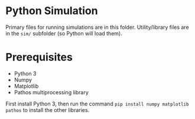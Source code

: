 # Python Simulation
Primary files for running simulations are in this folder. Utility/library files are in the `sim/` subfolder (so Python will load them).

# Prerequisites
- Python 3
- Numpy
- Matplotlib
- Pathos multiprocessing library

First install Python 3, then run the command `pip install numpy matplotlib pathos` to install the other libraries.
